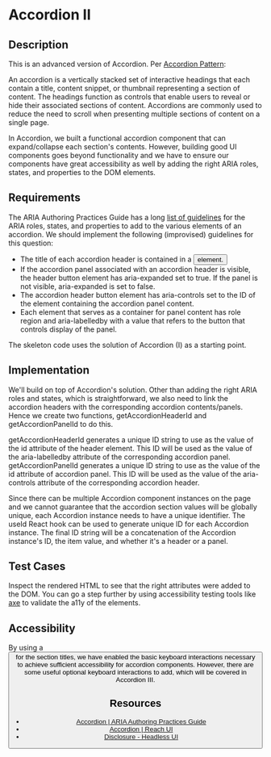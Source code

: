 # Accordion II

## Description
This is an advanced version of Accordion. Per [Accordion Pattern](https://www.w3.org/WAI/ARIA/apg/patterns/accordion/):

  An accordion is a vertically stacked set of interactive headings that each contain a title, content snippet, or thumbnail representing a section of content. The headings function as controls that enable users to reveal or hide their associated sections of content. Accordions are commonly used to reduce the need to scroll when presenting multiple sections of content on a single page.

In Accordion, we built a functional accordion component that can expand/collapse each section's contents. However, building good UI components goes beyond functionality and we have to ensure our components have great accessibility as well by adding the right ARIA roles, states, and properties to the DOM elements.

## Requirements
The ARIA Authoring Practices Guide has a long [list of guidelines](https://www.w3.org/WAI/ARIA/apg/patterns/accordion/) for the ARIA roles, states, and properties to add to the various elements of an accordion. We should implement the following (improvised) guidelines for this question:

  * The title of each accordion header is contained in a <button> element.
  * If the accordion panel associated with an accordion header is visible, the header button element has aria-expanded set to true. If the panel is not visible, aria-expanded is set to false.
  * The accordion header button element has aria-controls set to the ID of the element containing the accordion panel content.
  * Each element that serves as a container for panel content has role region and aria-labelledby with a value that refers to the button that controls display of the panel.

The skeleton code uses the solution of Accordion (I) as a starting point.

## Implementation
We'll build on top of Accordion's solution. Other than adding the right ARIA roles and states, which is straightforward, we also need to link the accordion headers with the corresponding accordion contents/panels. Hence we create two functions, getAccordionHeaderId and getAccordionPanelId to do this.

  getAccordionHeaderId generates a unique ID string to use as the value of the id attribute of the header element. This ID will be used as the value of the aria-labelledby attribute of the corresponding accordion panel.
  getAccordionPanelId generates a unique ID string to use as the value of the id attribute of accordion panel. This ID will be used as the value of the aria-controls attribute of the corresponding accordion header.

Since there can be multiple Accordion component instances on the page and we cannot guarantee that the accordion section values will be globally unique, each Accordion instance needs to have a unique identifier. The useId React hook can be used to generate unique ID for each Accordion instance. The final ID string will be a concatenation of the Accordion instance's ID, the item value, and whether it's a header or a panel.

## Test Cases
Inspect the rendered HTML to see that the right attributes were added to the DOM.
You can go a step further by using accessibility testing tools like [axe](https://www.deque.com/axe/) to validate the a11y of the elements.


## Accessibility
By using a <button> for the section titles, we have enabled the basic keyboard interactions necessary to achieve sufficient accessibility for accordion components. However, there are some useful optional keyboard interactions to add, which will be covered in Accordion III.

## Resources
* [Accordion | ARIA Authoring Practices Guide](https://www.w3.org/WAI/ARIA/apg/patterns/accordion/)
* [Accordion | Reach UI](https://reach.tech/accordion/)
* [Disclosure - Headless UI](https://headlessui.com/react/disclosure)